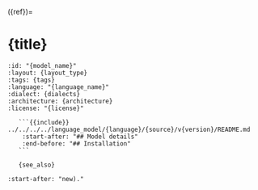 ({ref})=
# {title}

``````{{language_model}} {title}
:id: "{model_name}"
:layout: {layout_type}
:tags: {tags}
:language: "{language_name}"
:dialect: {dialects}
:architecture: {architecture}
:license: "{license}"

   ```{{include}} ../../../../language_model/{language}/{source}/v{version}/README.md
    :start-after: "## Model details"
    :end-before: "## Installation"
   ```

   {see_also}

``````

```{{include}} ../../../../language_model/{language}/{source}/v{version}/README.md
:start-after: "new)."
```
